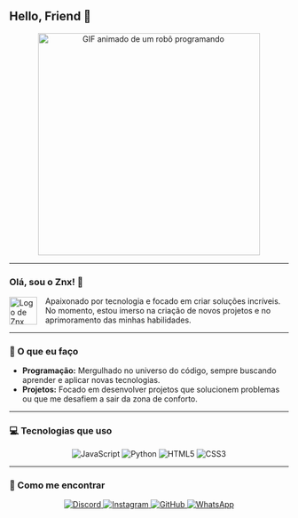 ## Hello, Friend 👋
<div align="center">
  <img src="https://media.discordapp.net/attachments/1275329778764746753/1406055561455468755/standard.gif?ex=68a112c9&is=689fc149&hm=a71e7400fce84ede7d66b8f7f7907c6af4fb7a75fa88a06c7f8c49f13c022510&=" alt="GIF animado de um robô programando" width="400">

  <a href="https://github.com/znx003427">
   
  </a>
</div>

---

### Olá, sou o **Znx**! 👋

<div style="display: flex; align-items: center;">
  <img src="https://media.discordapp.net/attachments/1275329778764746753/1406065863877984326/standard1.gif?ex=68a11c61&is=689fcae1&hm=88892acb55fd41722cebf81660f35323a4ed2668ef6d347b3c0d33a95ad23f70&=" alt="Logo de Znx" width="50" style="margin-right: 15px;">
  <span>Apaixonado por tecnologia e focado em criar soluções incríveis. No momento, estou imerso na criação de novos projetos e no aprimoramento das minhas habilidades.</span>
</div>

---

### 🌱 O que eu faço

* **Programação:** Mergulhado no universo do código, sempre buscando aprender e aplicar novas tecnologias.
* **Projetos:** Focado em desenvolver projetos que solucionem problemas ou que me desafiem a sair da zona de conforto.

---

### 💻 Tecnologias que uso

<div align="center">
  <img src="https://img.shields.io/badge/JavaScript-F7DF1E?style=for-the-badge&logo=javascript&logoColor=black" alt="JavaScript">
  <img src="https://img.shields.io/badge/Python-3776AB?style=for-the-badge&logo=python&logoColor=white" alt="Python">
  <img src="https://img.shields.io/badge/HTML5-E34F26?style=for-the-badge&logo=html5&logoColor=white" alt="HTML5">
  <img src="https://img.shields.io/badge/CSS3-1572B6?style=for-the-badge&logo=css3&logoColor=white" alt="CSS3">
</div>

---

### 💬 Como me encontrar

<div align="center">
  <a href="https://discord.gg/seu-link-de-convite" target="_blank">
    <img src="https://img.shields.io/badge/Discord-7289DA?style=for-the-badge&logo=discord&logoColor=white" alt="Discord">
  </a>
  <a href="https://www.instagram.com/seu-perfil/" target="_blank">
    <img src="https://img.shields.io/badge/Instagram-E4405F?style=for-the-badge&logo=instagram&logoColor=white" alt="Instagram">
  </a>
  <a href="https://github.com/Znx" target="_blank">
    <img src="https://img.shields.io/badge/GitHub-100000?style=for-the-badge&logo=github&logoColor=white" alt="GitHub">
  </a>
  <a href="https://wa.me/seu-numero-de-telefone" target="_blank">
    <img src="https://img.shields.io/badge/WhatsApp-25D366?style=for-the-badge&logo=whatsapp&logoColor=white" alt="WhatsApp">
  </a>
</div>
<!--
**znx003427/znx003427** is a ✨ _special_ ✨ repository because its `README.md` (this file) appears on your GitHub profile.


-->
